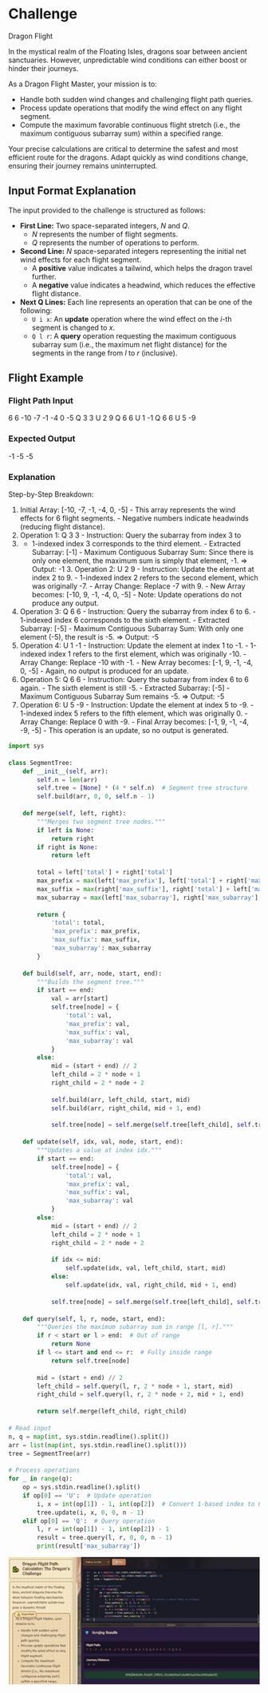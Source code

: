 # Challenge
Dragon Flight

In the mystical realm of the Floating Isles, dragons soar between ancient sanctuaries. However, unpredictable wind conditions can either boost or hinder their journeys.

As a Dragon Flight Master, your mission is to:

- Handle both sudden wind changes and challenging flight path queries.
- Process update operations that modify the wind effect on any flight segment.
- Compute the maximum favorable continuous flight stretch (i.e., the maximum contiguous subarray sum) within a specified range.

Your precise calculations are critical to determine the safest and most efficient route for the dragons. Adapt quickly as wind conditions change, ensuring their journey remains uninterrupted.

## Input Format Explanation

The input provided to the challenge is structured as follows:

- **First Line:** Two space-separated integers, _N_ and _Q_.
    - _N_ represents the number of flight segments.
    - _Q_ represents the number of operations to perform.
- **Second Line:** _N_ space-separated integers representing the initial net wind effects for each flight segment.
    - A **positive** value indicates a tailwind, which helps the dragon travel further.
    - A **negative** value indicates a headwind, which reduces the effective flight distance.
- **Next Q Lines:** Each line represents an operation that can be one of the following:
    - `U i x`: An **update** operation where the wind effect on the _i_-th segment is changed to _x_.
    - `Q l r`: A **query** operation requesting the maximum contiguous subarray sum (i.e., the maximum net flight distance) for the segments in the range from _l_ to _r_ (inclusive).

## Flight Example

### Flight Path Input

6 6 -10 -7 -1 -4 0 -5 Q 3 3 U 2 9 Q 6 6 U 1 -1 Q 6 6 U 5 -9

### Expected Output

-1 -5 -5

### Explanation

 Step-by-Step Breakdown: 
 1. Initial Array: [-10, -7, -1, -4, 0, -5] - This array represents the wind effects for 6 flight segments. - Negative numbers indicate headwinds (reducing flight distance).
 2. Operation 1: Q 3 3 - Instruction: Query the subarray from index 3 to 
 3. - 1-indexed index 3 corresponds to the third element. - Extracted Subarray: [-1] - Maximum Contiguous Subarray Sum: Since there is only one element, the maximum sum is simply that element, -1. => Output: -1 3. Operation 2: U 2 9 - Instruction: Update the element at index 2 to 9. - 1-indexed index 2 refers to the second element, which was originally -7. - Array Change: Replace -7 with 9. - New Array becomes: [-10, 9, -1, -4, 0, -5] - Note: Update operations do not produce any output.
 4. Operation 3: Q 6 6 - Instruction: Query the subarray from index 6 to 6. - 1-indexed index 6 corresponds to the sixth element. - Extracted Subarray: [-5] - Maximum Contiguous Subarray Sum: With only one element (-5), the result is -5. => Output: -5 
 5. Operation 4: U 1 -1 - Instruction: Update the element at index 1 to -1. - 1-indexed index 1 refers to the first element, which was originally -10. - Array Change: Replace -10 with -1. - New Array becomes: [-1, 9, -1, -4, 0, -5] - Again, no output is produced for an update. 
 6. Operation 5: Q 6 6 - Instruction: Query the subarray from index 6 to 6 again. - The sixth element is still -5. - Extracted Subarray: [-5] - Maximum Contiguous Subarray Sum remains -5. => Output: -5 
 7. Operation 6: U 5 -9 - Instruction: Update the element at index 5 to -9. - 1-indexed index 5 refers to the fifth element, which was originally 0. - Array Change: Replace 0 with -9. - Final Array becomes: [-1, 9, -1, -4, -9, -5] - This operation is an update, so no output is generated.

```python
import sys

class SegmentTree:
    def __init__(self, arr):
        self.n = len(arr)
        self.tree = [None] * (4 * self.n)  # Segment tree structure
        self.build(arr, 0, 0, self.n - 1)

    def merge(self, left, right):
        """Merges two segment tree nodes."""
        if left is None:
            return right
        if right is None:
            return left
        
        total = left['total'] + right['total']
        max_prefix = max(left['max_prefix'], left['total'] + right['max_prefix'])
        max_suffix = max(right['max_suffix'], right['total'] + left['max_suffix'])
        max_subarray = max(left['max_subarray'], right['max_subarray'], left['max_suffix'] + right['max_prefix'])
        
        return {
            'total': total,
            'max_prefix': max_prefix,
            'max_suffix': max_suffix,
            'max_subarray': max_subarray
        }

    def build(self, arr, node, start, end):
        """Builds the segment tree."""
        if start == end:
            val = arr[start]
            self.tree[node] = {
                'total': val,
                'max_prefix': val,
                'max_suffix': val,
                'max_subarray': val
            }
        else:
            mid = (start + end) // 2
            left_child = 2 * node + 1
            right_child = 2 * node + 2
            
            self.build(arr, left_child, start, mid)
            self.build(arr, right_child, mid + 1, end)
            
            self.tree[node] = self.merge(self.tree[left_child], self.tree[right_child])

    def update(self, idx, val, node, start, end):
        """Updates a value at index idx."""
        if start == end:
            self.tree[node] = {
                'total': val,
                'max_prefix': val,
                'max_suffix': val,
                'max_subarray': val
            }
        else:
            mid = (start + end) // 2
            left_child = 2 * node + 1
            right_child = 2 * node + 2
            
            if idx <= mid:
                self.update(idx, val, left_child, start, mid)
            else:
                self.update(idx, val, right_child, mid + 1, end)
            
            self.tree[node] = self.merge(self.tree[left_child], self.tree[right_child])

    def query(self, l, r, node, start, end):
        """Queries the maximum subarray sum in range [l, r]."""
        if r < start or l > end:  # Out of range
            return None
        if l <= start and end <= r:  # Fully inside range
            return self.tree[node]
        
        mid = (start + end) // 2
        left_child = self.query(l, r, 2 * node + 1, start, mid)
        right_child = self.query(l, r, 2 * node + 2, mid + 1, end)
        
        return self.merge(left_child, right_child)

# Read input
n, q = map(int, sys.stdin.readline().split())
arr = list(map(int, sys.stdin.readline().split()))
tree = SegmentTree(arr)

# Process operations
for _ in range(q):
    op = sys.stdin.readline().split()
    if op[0] == 'U':  # Update operation
        i, x = int(op[1]) - 1, int(op[2])  # Convert 1-based index to 0-based
        tree.update(i, x, 0, 0, n - 1)
    elif op[0] == 'Q':  # Query operation
        l, r = int(op[1]) - 1, int(op[2]) - 1
        result = tree.query(l, r, 0, 0, n - 1)
        print(result['max_subarray'])

```

![](HTB%20Apocalypse/coding/Dragon%20Flight/assets/Pasted%20image%2020250323103407.png)